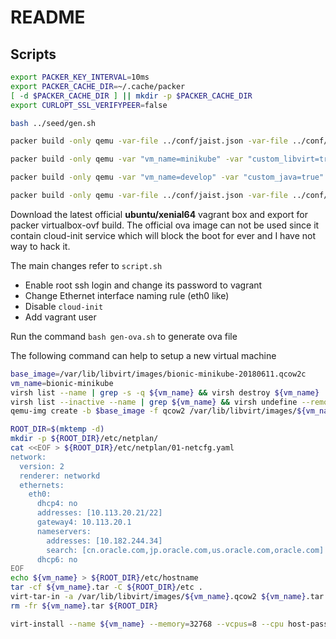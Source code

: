 # README

## Scripts

```bash
export PACKER_KEY_INTERVAL=10ms
export PACKER_CACHE_DIR=~/.cache/packer
[ -d $PACKER_CACHE_DIR ] || mkdir -p $PACKER_CACHE_DIR
export CURLOPT_SSL_VERIFYPEER=false

bash ../seed/gen.sh
```

```bash
packer build -only qemu -var-file ../conf/jaist.json -var-file ../conf/lab.json -var-file ../conf/ubuntu-1804.json ubuntu.json

packer build -only qemu -var "vm_name=minikube" -var "custom_libvirt=true" -var "custom_docker=true" -var "disk_size=65536"  -var-file ../conf/jaist.json -var-file ../conf/lab.json -var-file ../conf/ubuntu-1804.json ubuntu.json

packer build -only qemu -var "vm_name=develop" -var "custom_java=true" -var "custom_nvm=true" -var "custom_docker=true" -var-file ../conf/jaist.json -var-file ../conf/lab.json -var-file ../conf/ubuntu-1804.json ubuntu.json

packer build -only qemu -var-file ../conf/jaist.json -var-file ../conf/lab.json -var-file ../conf/ubuntu-1804-i386.json ubuntu.json
```

Download the latest official **ubuntu/xenial64** vagrant box and export for packer virtualbox-ovf build.
The official ova image can not be used since it contain cloud-init service which will block the boot for ever and I have not way to hack it.

The main changes refer to `script.sh`

- Enable root ssh login and change its password to vagrant
- Change Ethernet interface naming rule (eth0 like)
- Disable `cloud-init`
- Add vagrant user

Run the command `bash gen-ova.sh` to generate ova file

The following command can help to setup a new virtual machine

```bash
base_image=/var/lib/libvirt/images/bionic-minikube-20180611.qcow2c
vm_name=bionic-minikube
virsh list --name | grep -s -q ${vm_name} && virsh destroy ${vm_name}
virsh list --inactive --name | grep ${vm_name} && virsh undefine --remove-all-storage ${vm_name}
qemu-img create -b $base_image -f qcow2 /var/lib/libvirt/images/${vm_name}.qcow2

ROOT_DIR=$(mktemp -d)
mkdir -p ${ROOT_DIR}/etc/netplan/
cat <<EOF > ${ROOT_DIR}/etc/netplan/01-netcfg.yaml
network:
  version: 2
  renderer: networkd
  ethernets:
    eth0:
      dhcp4: no
      addresses: [10.113.20.21/22]
      gateway4: 10.113.20.1
      nameservers:
        addresses: [10.182.244.34]
        search: [cn.oracle.com,jp.oracle.com,us.oracle.com,oracle.com]
      dhcp6: no
EOF
echo ${vm_name} > ${ROOT_DIR}/etc/hostname
tar -cf ${vm_name}.tar -C ${ROOT_DIR}/etc .
virt-tar-in -a /var/lib/libvirt/images/${vm_name}.qcow2 ${vm_name}.tar /etc
rm -fr ${vm_name}.tar ${ROOT_DIR}

virt-install --name ${vm_name} --memory=32768 --vcpus=8 --cpu host-passthrough --disk /var/lib/libvirt/images/${vm_name}.qcow2 --os-variant ubuntu17.04 --network bridge=ovsbr506,model=virtio,virtualport_type=openvswitch --noautoconsole --import
```
